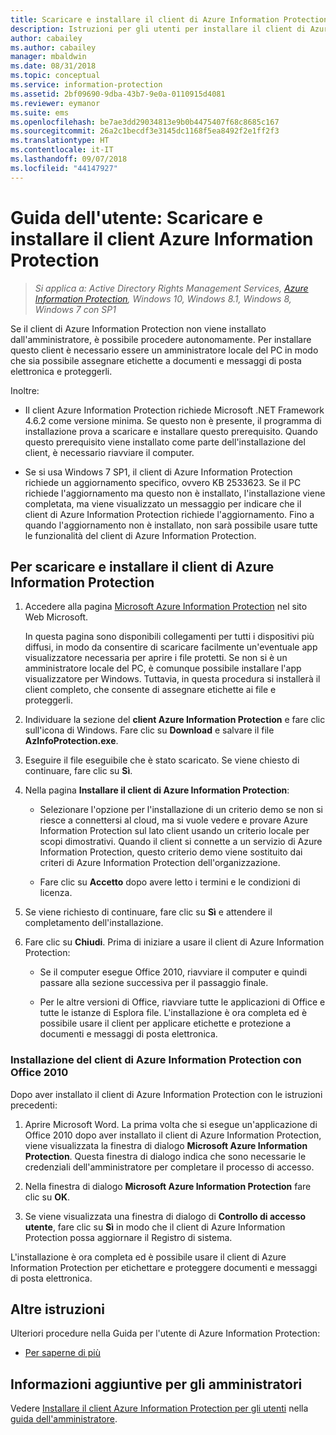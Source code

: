 ```yaml
---
title: Scaricare e installare il client di Azure Information Protection
description: Istruzioni per gli utenti per installare il client di Azure Information Protection per Windows, in modo da potere classificare e proteggere documenti e messaggi di posta elettronica.
author: cabailey
ms.author: cabailey
manager: mbaldwin
ms.date: 08/31/2018
ms.topic: conceptual
ms.service: information-protection
ms.assetid: 2bf09690-9dba-43b7-9e0a-0110915d4081
ms.reviewer: eymanor
ms.suite: ems
ms.openlocfilehash: be7ae3dd29034813e9b0b4475407f68c8685c167
ms.sourcegitcommit: 26a2c1becdf3e3145dc1168f5ea8492f2e1ff2f3
ms.translationtype: HT
ms.contentlocale: it-IT
ms.lasthandoff: 09/07/2018
ms.locfileid: "44147927"
---
```

# <a name="user-guide-download-and-install-the-azure-information-protection-client"></a>Guida dell'utente: Scaricare e installare il client Azure Information Protection

>*Si applica a: Active Directory Rights Management Services, [Azure Information Protection](https://azure.microsoft.com/pricing/details/information-protection), Windows 10, Windows 8.1, Windows 8, Windows 7 con SP1*

Se il client di Azure Information Protection non viene installato dall'amministratore, è possibile procedere autonomamente. Per installare questo client è necessario essere un amministratore locale del PC in modo che sia possibile assegnare etichette a documenti e messaggi di posta elettronica e proteggerli.

Inoltre:

- Il client Azure Information Protection richiede Microsoft .NET Framework 4.6.2 come versione minima. Se questo non è presente, il programma di installazione prova a scaricare e installare questo prerequisito. Quando questo prerequisito viene installato come parte dell'installazione del client, è necessario riavviare il computer.

- Se si usa Windows 7 SP1, il client di Azure Information Protection richiede un aggiornamento specifico, ovvero KB 2533623. Se il PC richiede l'aggiornamento ma questo non è installato, l'installazione viene completata, ma viene visualizzato un messaggio per indicare che il client di Azure Information Protection richiede l'aggiornamento. Fino a quando l'aggiornamento non è installato, non sarà possibile usare tutte le funzionalità del client di Azure Information Protection. 

## <a name="to-download-and-install-the-azure-information-protection-client"></a>Per scaricare e installare il client di Azure Information Protection    

1.  Accedere alla pagina [Microsoft Azure Information Protection](https://go.microsoft.com/fwlink/?LinkId=303970) nel sito Web Microsoft.

    In questa pagina sono disponibili collegamenti per tutti i dispositivi più diffusi, in modo da consentire di scaricare facilmente un'eventuale app visualizzatore necessaria per aprire i file protetti. Se non si è un amministratore locale del PC, è comunque possibile installare l'app visualizzatore per Windows. Tuttavia, in questa procedura si installerà il client completo, che consente di assegnare etichette ai file e proteggerli. 

2. Individuare la sezione del **client Azure Information Protection** e fare clic sull'icona di Windows. Fare clic su **Download** e salvare il file **AzInfoProtection.exe**.     

3. Eseguire il file eseguibile che è stato scaricato. Se viene chiesto di continuare, fare clic su **Sì**.    

4. Nella pagina **Installare il client di Azure Information Protection**:     
    - Selezionare l'opzione per l'installazione di un criterio demo se non si riesce a connettersi al cloud, ma si vuole vedere e provare Azure Information Protection sul lato client usando un criterio locale per scopi dimostrativi. Quando il client si connette a un servizio di Azure Information Protection, questo criterio demo viene sostituito dai criteri di Azure Information Protection dell'organizzazione.    

    - Fare clic su **Accetto** dopo avere letto i termini e le condizioni di licenza.    

5. Se viene richiesto di continuare, fare clic su **Sì** e attendere il completamento dell'installazione.    

6. Fare clic su **Chiudi**. Prima di iniziare a usare il client di Azure Information Protection:    

    - Se il computer esegue Office 2010, riavviare il computer e quindi passare alla sezione successiva per il passaggio finale.    
        
    - Per le altre versioni di Office, riavviare tutte le applicazioni di Office e tutte le istanze di Esplora file. L'installazione è ora completa ed è possibile usare il client per applicare etichette e protezione a documenti e messaggi di posta elettronica.    

### <a name="installing-the-azure-information-protection-client-with-office-2010"></a>Installazione del client di Azure Information Protection con Office 2010    
Dopo aver installato il client di Azure Information Protection con le istruzioni precedenti:    

1. Aprire Microsoft Word. La prima volta che si esegue un'applicazione di Office 2010 dopo aver installato il client di Azure Information Protection, viene visualizzata la finestra di dialogo **Microsoft Azure Information Protection**. Questa finestra di dialogo indica che sono necessarie le credenziali dell'amministratore per completare il processo di accesso.

2. Nella finestra di dialogo **Microsoft Azure Information Protection** fare clic su **OK**.

3. Se viene visualizzata una finestra di dialogo di **Controllo di accesso utente**, fare clic su **Sì** in modo che il client di Azure Information Protection possa aggiornare il Registro di sistema.

L'installazione è ora completa ed è possibile usare il client di Azure Information Protection per etichettare e proteggere documenti e messaggi di posta elettronica.

## <a name="other-instructions"></a>Altre istruzioni    
Ulteriori procedure nella Guida per l'utente di Azure Information Protection:

- [Per saperne di più](client-user-guide.md#what-do-you-want-to-do)

## <a name="additional-information-for-administrators"></a>Informazioni aggiuntive per gli amministratori    
Vedere [Installare il client Azure Information Protection per gli utenti](client-admin-guide-install.md) nella [guida dell'amministratore](client-admin-guide.md).
 
  

